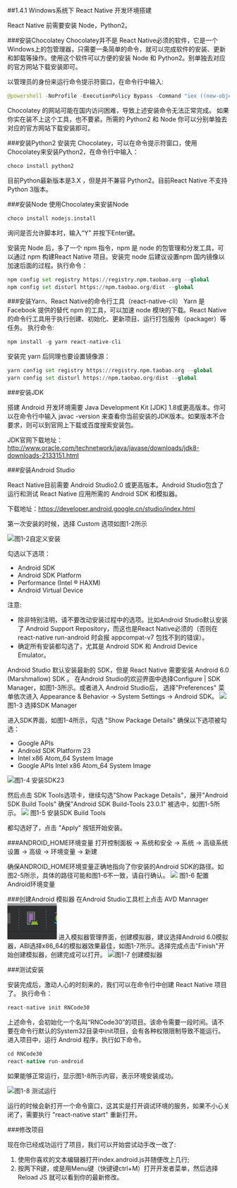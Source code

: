 ##1.4.1 Windows系统下 React Native 开发环境搭建 

React Native 前需要安装 Node，Python2。

###安装Chocolatey
Chocolatey并不是 React Native必须的软件，它是一个Windows上的包管理器，只需要一条简单的命令，就可以完成软件的安装、更新和卸载等操作。使用这个软件可以方便的安装 Node 和 Python2。别单独去对应的官方网站下载安装即可。

以管理员的身份来运行命令提示符窗口，在命令行中输入:
```py
@powershell -NoProfile -ExecutionPolicy Bypass -Command "iex ((new-object net.webclient).DownloadString('https://chocolatey.org/install.ps1'))" && SET PATH=%PATH%;%ALLUSERSPROFILE%\chocolatey\bin
```
Chocolatey 的网站可能在国内访问困难，导致上述安装命令无法正常完成。 如果你实在装不上这个工具，也不要紧。所需的 Python2 和 Node 你可以分别单独去对应的官方网站下载安装即可。

###安装Python2
安装完 Chocolatey，可以在命令提示符窗口，使用Chocolatey来安装Python2，在命令行中输入：
```py
choco install python2
```
目前Python最新版本是3.X ，但是并不兼容 Python2。目前React Native 不支持 Python 3版本。

###安装Node
使用Chocolatey来安装Node
```py
choco install nodejs.install
```
询问是否允许脚本时，输入“Y” 并按下Enter键。

安装完 Node 后，多了一个 npm 指令，npm 是 node 的包管理和分发工具，可以通过 npm 构建React Native 项目。安装完 node 后建议设置npm 国内镜像以加速后面的过程。执行命令：
```py
npm config set registry https://registry.npm.taobao.org --global
npm config set disturl https://npm.taobao.org/dist --global
```
###安装Yarn、React Native的命令行工具（react-native-cli）
Yarn 是 Facebook 提供的替代 npm 的工具，可以加速 node 模块的下载。React Native 的命令行工具用于执行创建、初始化、更新项目、运行打包服务（packager）等任务。
执行命令:
```py
npm install -g yarn react-native-cli
```
安装完 yarn 后同理也要设置镜像源：
```py
yarn config set registry https://registry.npm.taobao.org --global
yarn config set disturl https://npm.taobao.org/dist --global
```

###安装JDK

搭建 Android 开发环境需要 Java Development Kit [JDK] 1.8或更高版本。你可以在命令行中输入 javac -version 来查看你当前安装的JDK版本。如果版本不合要求，则可以到官网上下载或百度搜索安装包。

JDK官网下载地址：
http://www.oracle.com/technetwork/java/javase/downloads/jdk8-downloads-2133151.html

###安装Android Studio

React Native目前需要 Android Studio2.0 或更高版本。Android Studio包含了运行和测试 React Native 应用所需的 Android SDK 和模拟器。

下载地址：https://developer.android.google.cn/studio/index.html

第一次安装的时候，选择 Custom 选项如图1-2所示

![](/assets/图1-2.png)图1-2自定义安装

勾选以下选项：
* Android SDK
* Android SDK Platform
* Performance (Intel ® HAXM)
* Android Virtual Device

注意:
* 除非特别注明，请不要改动安装过程中的选项。比如Android Studio默认安装了 Android Support Repository，而这也是React Native必须的（否则在react-native run-android 时会报 appcompat-v7 包找不到的错误）。
* 确定所有安装都勾选了，尤其是 Android SDK 和 Android Device Emulator。

Android Studio 默认安装最新的 SDK，但是 React Native 需要安装 Android 6.0 (Marshmallow) SDK 。
在Android Studio的欢迎界面中选择Configure | SDK Manager，如图1-3所示。或者进入 Android Studio后， 选择"Preferences" 菜单依次进入 Appearance & Behavior → System Settings → Android SDK。
![](/assets/图1-3.png)图1-3 选择SDK Manager

进入SDK界面，如图1-4所示，勾选 "Show Package Details" 确保以下选项被勾选：
* Google APIs
* Android SDK Platform 23
* Intel x86 Atom_64 System Image
* Google APIs Intel x86 Atom_64 System Image

![](/assets/图1-4.png)图1-4 安装SDK23

然后点击 SDK Tools选项卡，继续勾选"Show Package Details"，展开"Android SDK Build Tools" 确保"Android SDK Build-Tools 23.0.1" 被选中，如图1-5所示。
![](/assets/图1-5.png) 图1-5 安装SDK Build Tools

都勾选好了，点击 "Apply" 按钮开始安装。

###ANDROID_HOME环境变量
打开控制面板 -> 系统和安全 -> 系统 -> 高级系统设置 -> 高级 -> 环境变量 -> 新建

确保ANDROID_HOME环境变量正确地指向了你安装的Android SDK的路径。如图2-5所示，具体的路径可能和图1-6不一致，请自行确认。
![](/assets/图1-6.png) 图1-6 配置Android环境变量

###创建Android 模拟器
在Android Studio工具栏上点击 AVD Mannager ![](/assets/AVD.png) 进入模拟器管理界面，创建模拟器，建议选择Android 6.0模拟器，ABI选择x86_64的模拟器效果最佳，如图1-7所示。选择完成点击"Finish"开始创建模拟器，创建完成可以打开。
![](/assets/图1-7.png)图1-7 创建模拟器


###测试安装

安装完成后，激动人心的时刻来的，我们可以在命令行中创建 React Native 项目了。
执行命令：
```py
react-native init RNCode30
```
上述命令，会初始化一个名叫“RNCode30”的项目。该命令需要一段时间。请不要在命令行默认的System32目录中init项目，会有各种权限限制导致不能运行。
进入项目中，运行 Android 程序，执行如下命令。
```gradle
cd RNCode30
react-native run-android
```
如果能够正常运行，显示图1-8所示内容，表示环境安装成功。

![](/assets/图1-8.png)图1-8 测试运行

运行的时候会新打开一个命令窗口，这其实是打开调试环境的服务，如果不小心关闭了，需要执行 "react-native start" 重新打开。

###修改项目

现在你已经成功运行了项目，我们可以开始尝试动手改一改了:
1. 使用你喜欢的文本编辑器打开index.android.js并随便改上几行;
2. 按两下R键，或是用Menu键（快键键ctrl+M）打开开发者菜单，然后选择 Reload JS 就可以看到你的最新修改。



